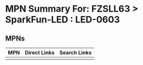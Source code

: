 



# MPN Summary For: FZSLL63 > SparkFun-LED : LED-0603

## MPNs
  

|MPN|Direct Links|Search Links|
| :--- | :--- | :--- |
||||
